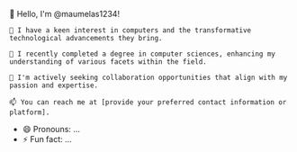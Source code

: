 👋 Hello, I'm @maumelas1234!

    👀 I have a keen interest in computers and the transformative technological advancements they bring.

    🌱 I recently completed a degree in computer sciences, enhancing my understanding of various facets within the field.

    💞️ I'm actively seeking collaboration opportunities that align with my passion and expertise.

    📫 You can reach me at [provide your preferred contact information or platform].
- 😄 Pronouns: ...
- ⚡ Fun fact: ...

<!---
maumelas1234/maumelas1234 is a ✨ special ✨ repository because its `README.md` (this file) appears on your GitHub profile.
You can click the Preview link to take a look at your changes.
--->
